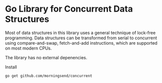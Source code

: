 # Go Library for Concurrent Data Structures

Most of data structures in this library uses a general technique of lock-free programming. Data structures can be transformed from serial to concurrent using compare-and-swap, fetch-and-add instructions, which are supported on most modern CPUs.

The library has no external depenencies.

Install

    go get github.com/morningsend/concurrent